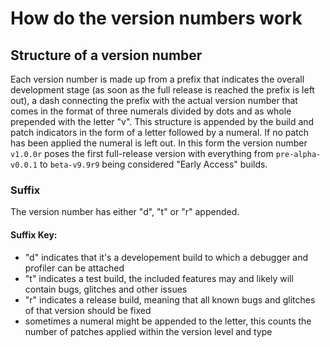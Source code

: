 # How do the version numbers work
## Structure of a version number
Each version number is made up from a prefix that indicates the overall development stage (as soon as the full release is reached the prefix is left out), a dash connecting the prefix with the actual version number that comes in the format of three numerals divided by dots and as whole prepended with the letter "v".
This structure is appended by the build and patch indicators in the form of a letter followed by a numeral. If no patch has been applied the numeral is left out.
In this form the version number `v1.0.0r` poses the first full-release version with everything from `pre-alpha-v0.0.1` to `beta-v9.9r9` being considered "Early Access" builds.

### Suffix
The version number has either "d", "t" or "r" appended.
#### Suffix Key:
- "d" indicates that it's a developement build to which a debugger and profiler can be attached
- "t" indicates a test build, the included features may and likely will contain bugs, glitches and other issues
- "r" indicates a release build, meaning that all known bugs and glitches of that version should be fixed
- sometimes a numeral might be appended to the letter, this counts the number of patches applied within the version level and type